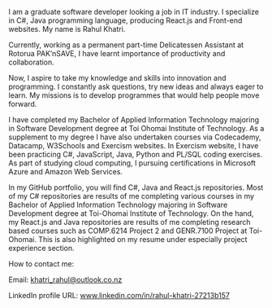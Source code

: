 I am a graduate software developer looking a job in IT industry. I specialize in C#, Java programming language, producing React.js and Front-end websites. My name is Rahul Khatri. 

Currently, working as a permanent part-time Delicatessen Assistant at Rotorua PAK’nSAVE, I have learnt importance of productivity and collaboration. 

Now, I aspire to take my knowledge and skills into innovation and programming. I constantly ask questions, try new ideas and always eager to learn. My missions is to develop programmes that would help people move forward.

I have completed my Bachelor of Applied Information Technology majoring in Software Development degree at Toi Ohomai Institute of Technology. As a supplement to my degree I have also undertaken courses via Codecademy, Datacamp, W3Schools and Exercism websites. In Exercism website, I have been practicing C#, JavaScript, Java, Python and PL/SQL coding exercises. As part of studying cloud computing, I pursuing certifications in Microsoft Azure and Amazon Web Services. 

In my GitHub portfolio, you will find C#, Java and React.js repositories. Most of my C# repositories are results of me completing various courses in my Bachelor of Applied Information Technology majoring in Software Development degree at Toi-Ohomai Institute of Technology. On the hand, my React.js and Java repositories are results of me completing research based courses such as COMP.6214 Project 2 and GENR.7100 Project at Toi-Ohomai. This is also highlighted on my resume under especially project experience section.          

How to contact me:

Email: khatri_rahul@outlook.co.nz

LinkedIn profile URL: www.linkedin.com/in/rahul-khatri-27213b157  
<!---
- 👋 Hi, I’m @rahulk93
- 👀 I’m interested in ...
- 🌱 I’m currently learning ...
- 💞️ I’m looking to collaborate on ...
- 📫 How to reach me ...


rahulk93/rahulk93 is a ✨ special ✨ repository because its `README.md` (this file) appears on your GitHub profile.
You can click the Preview link to take a look at your changes.
--->
